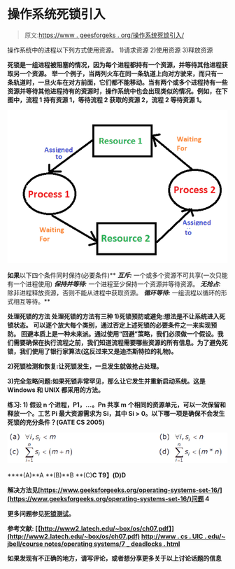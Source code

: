 # 操作系统死锁引入

> 原文:[https://www . geesforgeks . org/操作系统死锁引入/](https://www.geeksforgeeks.org/introduction-of-deadlock-in-operating-system/)

操作系统中的进程以下列方式使用资源。
1)请求资源
2)使用资源
3)释放资源

**死锁是一组进程被阻塞的情况，因为每个进程都持有一个资源，并等待其他进程获取另一个资源。
举一个例子，当两列火车在同一条轨道上向对方驶来，而只有一条轨道时，一旦火车在对方前面，它们都不能移动。当有两个或多个进程持有一些资源并等待其他进程持有的资源时，操作系统中也会出现类似的情况。例如，在下图中，流程 1 持有资源 1，等待流程 2 获取的资源 2，流程 2 等待资源 1。** 

**![deadlock](img/ec3a452edf08a91a52bc7dd970648b8f.png)**

****如果****以下四个条件同时保持(必要条件)**
***互斥:*** 一个或多个资源不可共享(一次只能有一个进程使用)
***保持并等待:*** 一个进程至少保持一个资源并等待资源。
***无抢占:*** 除非进程释放资源，否则不能从进程中获取资源。
***循环等待:*** 一组流程以循环的形式相互等待。**

****处理死锁的方法**
处理死锁的方法有三种
1)死锁预防或避免:想法是不让系统进入死锁状态。
可以逐个放大每个类别，通过否定上述死锁的必要条件之一来实现预防。
回避本质上是一种未来派。通过使用“回避”策略，我们必须做一个假设。我们需要确保在执行流程之前，我们知道流程需要哪些资源的所有信息。为了避免死锁，我们使用了银行家算法(这反过来又是迪杰斯特拉的礼物)。**

**2)死锁检测和恢复:让死锁发生，一旦发生就做抢占处理。**

**3)完全忽略问题:如果死锁非常罕见，那么让它发生并重新启动系统。这是 Windows 和 UNIX 都采用的方法。**

****练习:**
**1)** 假设 n 个进程，P1，…。Pn 共享 m 个相同的资源单元，可以一次保留和释放一个。工艺 Pi 最大资源需求为 Si，其中 Si > 0。以下哪一项是确保不会发生死锁的充分条件？(GATE CS 2005)** 

**![](img/06a56b017c1a96f997f9fa3f51398a33.png)**

****(A)**A
**(B)**B
**(C)**C
T9】(D)D**

**解决方法见[https://www.geeksforgeeks.org/operating-systems-set-16/](https://www.geeksforgeeks.org/operating-systems-set-16/)问题 4**

**更多问题参见[死锁测试](https://www.geeksforgeeks.org/deadlock-gq/)。**

****参考文献:**
[【http://www2.latech.edu/~box/os/ch07.pdf】](http://www2.latech.edu/~box/os/ch07.pdf)
[http://www . cs . UIC . edu/~ jbell/course notes/operating systems/7 _ deadlocks . html](http://www.cs.uic.edu/~jbell/CourseNotes/OperatingSystems/7_Deadlocks.html)**

**如果发现有不正确的地方，请写评论，或者想分享更多关于以上讨论话题的信息**